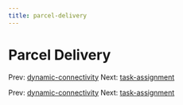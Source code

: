 ```yaml
---
title: parcel-delivery
---
```




# Parcel Delivery

Prev:
[dynamic-connectivity](dynamic-connectivity.md)
Next: [task-assignment](task-assignment.md)

Prev:
[dynamic-connectivity](dynamic-connectivity.md)
Next: [task-assignment](task-assignment.md)
